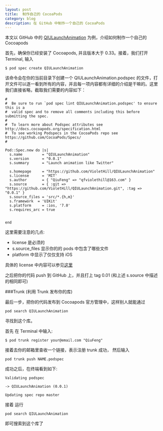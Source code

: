 ```yaml
---
layout: post
title: 	制作自己的 CocoaPods
category: blog
description: 在 GitHub 中制作一个自己的 CocoaPods
---
```


本文以 GitHub 中的 [QIULaunchAnimation](https://github.com/VioletHill/QIULaunchAnimation) 为例，介绍如何制作一个自己的 Cocoapods

首先，确保你已经安装了 Cocoapods, 并且版本大于 0.33。接着，我们打开 Terminal, 输入

	$ pod spec create QIULaunchAnimation

该命令会在你的当前目录下创建一个 QIULaunchAnimation.podspec 的文件，打开文件可以逐一看到所有的内容，并且每一项内容都有详细的介绍是干嘛的。这里我们直接省略，截取我们需要的内容如下：


	#
	#  Be sure to run `pod spec lint QIULaunchAnimation.podspec' to ensure this is a
	#  valid spec and to remove all comments including this before submitting the spec.
	#
	#  To learn more about Podspec attributes see http://docs.cocoapods.org/specification.html
	#  To see working Podspecs in the CocoaPods repo see https://github.com/CocoaPods/Specs/
	#
	
	Pod::Spec.new do |s|
	  s.name         = "QIULaunchAnimation"
	  s.version      = "0.0.1"
	  s.summary      = "Launch animation like Twitter"
	                   
	  s.homepage     = "https://github.com/VioletHill/QIULaunchAnimation"
	  s.license      = 'MIT'  
	  s.author       = { "QiuFeng" => "qfviolethill@163.com" }
	  s.source       = { :git => "https://github.com/VioletHill/QIULaunchAnimation.git", :tag => "0.0.1" }
	  s.source_files = 'src/*.{h,m}'
	  s.framework  = 'UIKit'
	  s.platform     = :ios, '7.0'
	  s.requires_arc = true  
	
	
	end


这里需要注意的几点:

*	license 是必须的
*	s.source_files 显示你的的 pods 中包含了哪些文件
* 	platform 中显示了仅仅支持 iOS

具体的 license 中内容可以参见[这里](https://github.com/VioletHill/QIULaunchAnimation/blob/master/LICENSE)

之后把你的代码 push 到 GitHub 上，并且打上 tag 0.01 (和上述 s.source 中描述的相同即可)


###Trunk (利用 Trunk 发布你的库)

最后一步，把你的代码发布到 Cocoapods 官方管理中，这样别人就能通过 

	pod search QIULaunchAnimation

寻找到这个库。

首先 在  Terminal 中输入:

	$ pod trunk register your@email.com "QiuFeng"

接着去你的邮箱里查收一个链接，表示注册 trunk 成功， 然后输入

	pod trunk push NAME.podspec

成功之后，在终端看到如下:

	Validating podspec
	
	-> QIULaunchAnimation (0.0.1)
	
	Updating spec repo master

接着 运行 

	pod search QIULaunchAnimation

即可搜索到这个库了